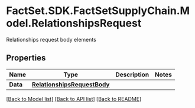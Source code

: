 # FactSet.SDK.FactSetSupplyChain.Model.RelationshipsRequest
Relationships request body elements

## Properties

Name | Type | Description | Notes
------------ | ------------- | ------------- | -------------
**Data** | [**RelationshipsRequestBody**](RelationshipsRequestBody.md) |  | 

[[Back to Model list]](../README.md#documentation-for-models) [[Back to API list]](../README.md#documentation-for-api-endpoints) [[Back to README]](../README.md)

